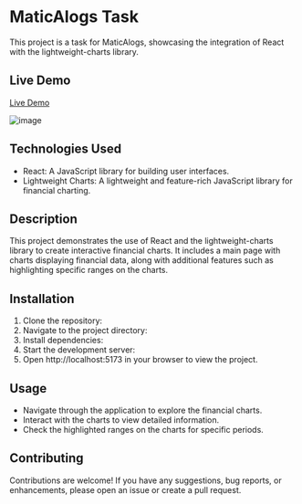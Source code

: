 # MaticAlogs Task

This project is a task for MaticAlogs, showcasing the integration of React with the lightweight-charts library.

## Live Demo
[Live Demo](https://maticalogos-prasanna-amale.netlify.app/)


![image](https://github.com/PrasannaAmale11/maticAlogosTask/assets/110029115/46213046-4985-4c04-92a8-d3bd73abb5b2)

## Technologies Used
- React: A JavaScript library for building user interfaces.
- Lightweight Charts: A lightweight and feature-rich JavaScript library for financial charting.

## Description
This project demonstrates the use of React and the lightweight-charts library to create interactive financial charts. It includes a main page with charts displaying financial data, along with additional features such as highlighting specific ranges on the charts.

## Installation
1. Clone the repository:
2. Navigate to the project directory:
3. Install dependencies:
4. Start the development server:
5. Open http://localhost:5173 in your browser to view the project.

## Usage
- Navigate through the application to explore the financial charts.
- Interact with the charts to view detailed information.
- Check the highlighted ranges on the charts for specific periods.

## Contributing
Contributions are welcome! If you have any suggestions, bug reports, or enhancements, please open an issue or create a pull request.








